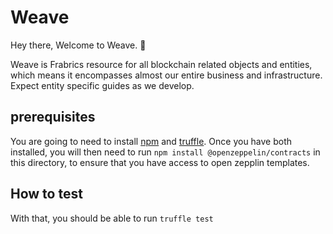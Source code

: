 # Weave

Hey there, Welcome to Weave. :wave:

Weave is Frabrics resource for all blockchain related objects and entities, which means it encompasses almost our entire business and infrastructure. 
Expect entity specific guides as we develop.

## prerequisites
You are going to need to install [npm](https://www.npmjs.com/) and [truffle](https://www.trufflesuite.com/truffle).
Once you have both installed, you will then need to run `npm install @openzeppelin/contracts` in this directory, to ensure that you have access to open zepplin templates.

## How to test
With that, you should be able to run `truffle test`


